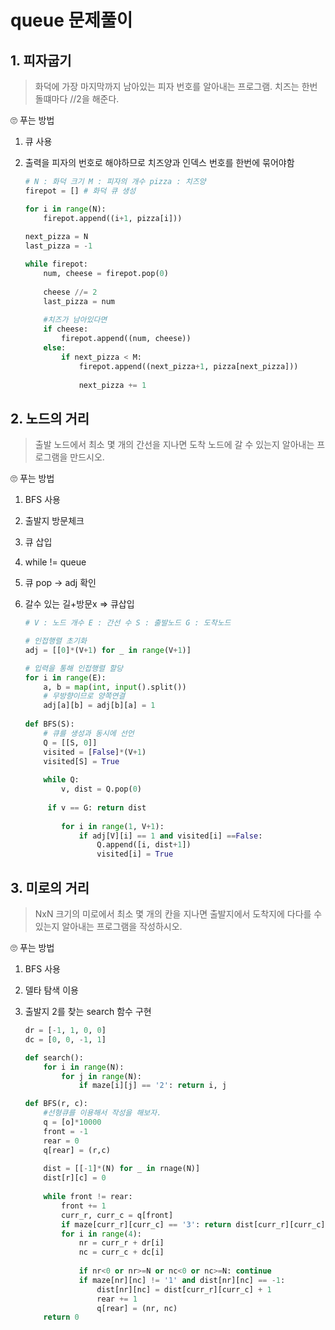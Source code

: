# queue 문제풀이



## 1. 피자굽기

> 화덕에 가장 마지막까지 남아있는 피자 번호를 알아내는 프로그램. 치즈는 한번 돌떄마다 //2을 해준다.

🙄 푸는 방법

1. 큐 사용

2. 출력을 피자의 번호로 해야하므로 치즈양과 인덱스 번호를 한번에 묶어야함

   ```python
   # N : 화덕 크기 M : 피자의 개수 pizza : 치즈양
   firepot = [] # 화덕 큐 생성
   
   for i in range(N):
       firepot.append((i+1, pizza[i]))
       
   next_pizza = N
   last_pizza = -1
   
   while firepot:
       num, cheese = firepot.pop(0)
       
       cheese //= 2
       last_pizza = num
       
       #치즈가 남아있다면
       if cheese:
           firepot.append((num, cheese))
       else:
           if next_pizza < M:
               firepot.append((next_pizza+1, pizza[next_pizza]))
               
               next_pizza += 1
   ```

   

## 2. 노드의 거리

> 출발 노드에서 최소 몇 개의 간선을 지나면 도착 노드에 갈 수 있는지 알아내는 프로그램을 만드시오.

🙄 푸는 방법

1. BFS 사용

2. 출발지 방문체크

3. 큐 삽입

4. while != queue

5. 큐 pop -> adj 확인

6. 갈수 있는 길+방문x => 큐삽입

   ```python
   # V : 노드 개수 E : 간선 수 S : 출발노드 G : 도착노드
   
   # 인접행렬 초기화
   adj = [[0]*(V+1) for _ in range(V+1)]
   
   # 입력을 통해 인접행렬 할당
   for i in range(E):
       a, b = map(int, input().split())
       # 무방향이므로 양쪽연결
       adj[a][b] = adj[b][a] = 1
       
   def BFS(S):
       # 큐를 생성과 동시에 선언
       Q = [[S, 0]]
       visited = [False]*(V+1)
       visited[S] = True
       
       while Q:
           v, dist = Q.pop(0)
       
       	if v == G: return dist
           
           for i in range(1, V+1):
               if adj[V][i] == 1 and visited[i] ==False:
                   Q.append([i, dist+1])
                   visited[i] = True
   ```



## 3. 미로의 거리

> NxN 크기의 미로에서 최소 몇 개의 칸을 지나면 출발지에서 도착지에 다다를 수 있는지 알아내는 프로그램을 작성하시오.

🙄 푸는 방법

1. BFS 사용

2. 델타 탐색 이용

3. 출발지 2를 찾는 search 함수 구현

   ```python
   dr = [-1, 1, 0, 0]
   dc = [0, 0, -1, 1]
   
   def search():
       for i in range(N):
           for j in range(N):
               if maze[i][j] == '2': return i, j
   
   def BFS(r, c):
       #선형큐를 이용해서 작성을 해보자.
       q = [o]*10000
       front = -1
       rear = 0
       q[rear] = (r,c)
       
       dist = [[-1]*(N) for _ in rnage(N)]
       dist[r][c] = 0
       
       while front != rear:
           front += 1
           curr_r, curr_c = q[front]
           if maze[curr_r][curr_c] == '3': return dist[curr_r][curr_c]-1
           for i in range(4):
               nr = curr_r + dr[i]
               nc = curr_c + dc[i]
               
               if nr<0 or nr>=N or nc<0 or nc>=N: continue
               if maze[nr][nc] != '1' and dist[nr][nc] == -1: 
                   dist[nr][nc] = dist[curr_r][curr_c] + 1
                   rear += 1
                   q[rear] = (nr, nc)
       return 0
   ```

